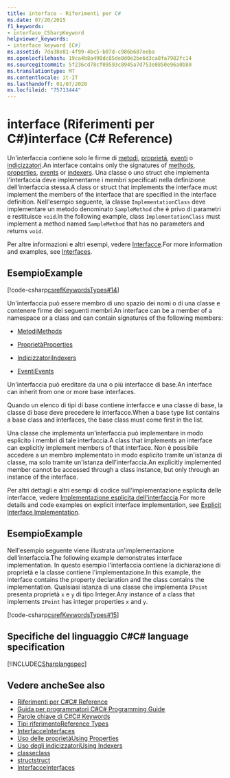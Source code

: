 ```yaml
---
title: interface - Riferimenti per C#
ms.date: 07/20/2015
f1_keywords:
- interface_CSharpKeyword
helpviewer_keywords:
- interface keyword [C#]
ms.assetid: 7da38e81-4f99-4bc5-b07d-c986b687eeba
ms.openlocfilehash: 19ca4b8a490dc85de0d0e2be6d3ca8fa7982fc14
ms.sourcegitcommit: 5f236cd78cf09593c8945a7d753e0850e96a0b80
ms.translationtype: MT
ms.contentlocale: it-IT
ms.lasthandoff: 01/07/2020
ms.locfileid: "75713444"
---
```

# <a name="interface-c-reference"></a><span data-ttu-id="e4e2f-102">interface (Riferimenti per C#)</span><span class="sxs-lookup"><span data-stu-id="e4e2f-102">interface (C# Reference)</span></span>

<span data-ttu-id="e4e2f-103">Un'interfaccia contiene solo le firme di [metodi](../../programming-guide/classes-and-structs/methods.md), [proprietà](../../programming-guide/classes-and-structs/properties.md), [eventi](../../programming-guide/events/index.md) o [indicizzatori](../../programming-guide/indexers/index.md).</span><span class="sxs-lookup"><span data-stu-id="e4e2f-103">An interface contains only the signatures of [methods](../../programming-guide/classes-and-structs/methods.md), [properties](../../programming-guide/classes-and-structs/properties.md), [events](../../programming-guide/events/index.md) or [indexers](../../programming-guide/indexers/index.md).</span></span> <span data-ttu-id="e4e2f-104">Una classe o uno struct che implementa l'interfaccia deve implementarne i membri specificati nella definizione dell'interfaccia stessa.</span><span class="sxs-lookup"><span data-stu-id="e4e2f-104">A class or struct that implements the interface must implement the members of the interface that are specified in the interface definition.</span></span> <span data-ttu-id="e4e2f-105">Nell'esempio seguente, la classe `ImplementationClass` deve implementare un metodo denominato `SampleMethod` che è privo di parametri e restituisce `void`.</span><span class="sxs-lookup"><span data-stu-id="e4e2f-105">In the following example, class `ImplementationClass` must implement a method named `SampleMethod` that has no parameters and returns `void`.</span></span>

<span data-ttu-id="e4e2f-106">Per altre informazioni e altri esempi, vedere [Interfacce](../../programming-guide/interfaces/index.md).</span><span class="sxs-lookup"><span data-stu-id="e4e2f-106">For more information and examples, see [Interfaces](../../programming-guide/interfaces/index.md).</span></span>

## <a name="example"></a><span data-ttu-id="e4e2f-107">Esempio</span><span class="sxs-lookup"><span data-stu-id="e4e2f-107">Example</span></span>

[!code-csharp[csrefKeywordsTypes#14](~/samples/snippets/csharp/VS_Snippets_VBCSharp/csrefKeywordsTypes/CS/keywordsTypes.cs#14)]

<span data-ttu-id="e4e2f-108">Un'interfaccia può essere membro di uno spazio dei nomi o di una classe e contenere firme dei seguenti membri:</span><span class="sxs-lookup"><span data-stu-id="e4e2f-108">An interface can be a member of a namespace or a class and can contain signatures of the following members:</span></span>

- [<span data-ttu-id="e4e2f-109">Metodi</span><span class="sxs-lookup"><span data-stu-id="e4e2f-109">Methods</span></span>](../../programming-guide/classes-and-structs/methods.md)

- [<span data-ttu-id="e4e2f-110">Proprietà</span><span class="sxs-lookup"><span data-stu-id="e4e2f-110">Properties</span></span>](../../programming-guide/classes-and-structs/using-properties.md)

- [<span data-ttu-id="e4e2f-111">Indicizzatori</span><span class="sxs-lookup"><span data-stu-id="e4e2f-111">Indexers</span></span>](../../programming-guide/indexers/using-indexers.md)

- [<span data-ttu-id="e4e2f-112">Eventi</span><span class="sxs-lookup"><span data-stu-id="e4e2f-112">Events</span></span>](event.md)

<span data-ttu-id="e4e2f-113">Un'interfaccia può ereditare da una o più interfacce di base.</span><span class="sxs-lookup"><span data-stu-id="e4e2f-113">An interface can inherit from one or more base interfaces.</span></span>

<span data-ttu-id="e4e2f-114">Quando un elenco di tipi di base contiene interfacce e una classe di base, la classe di base deve precedere le interfacce.</span><span class="sxs-lookup"><span data-stu-id="e4e2f-114">When a base type list contains a base class and interfaces, the base class must come first in the list.</span></span>

<span data-ttu-id="e4e2f-115">Una classe che implementa un'interfaccia può implementare in modo esplicito i membri di tale interfaccia.</span><span class="sxs-lookup"><span data-stu-id="e4e2f-115">A class that implements an interface can explicitly implement members of that interface.</span></span> <span data-ttu-id="e4e2f-116">Non è possibile accedere a un membro implementato in modo esplicito tramite un'istanza di classe, ma solo tramite un'istanza dell'interfaccia.</span><span class="sxs-lookup"><span data-stu-id="e4e2f-116">An explicitly implemented member cannot be accessed through a class instance, but only through an instance of the interface.</span></span>

<span data-ttu-id="e4e2f-117">Per altri dettagli e altri esempi di codice sull'implementazione esplicita delle interfacce, vedere [Implementazione esplicita dell'interfaccia](../../programming-guide/interfaces/explicit-interface-implementation.md).</span><span class="sxs-lookup"><span data-stu-id="e4e2f-117">For more details and code examples on explicit interface implementation, see [Explicit Interface Implementation](../../programming-guide/interfaces/explicit-interface-implementation.md).</span></span>

## <a name="example"></a><span data-ttu-id="e4e2f-118">Esempio</span><span class="sxs-lookup"><span data-stu-id="e4e2f-118">Example</span></span>

<span data-ttu-id="e4e2f-119">Nell'esempio seguente viene illustrata un'implementazione dell'interfaccia.</span><span class="sxs-lookup"><span data-stu-id="e4e2f-119">The following example demonstrates interface implementation.</span></span> <span data-ttu-id="e4e2f-120">In questo esempio l'interfaccia contiene la dichiarazione di proprietà e la classe contiene l'implementazione.</span><span class="sxs-lookup"><span data-stu-id="e4e2f-120">In this example, the interface contains the property declaration and the class contains the implementation.</span></span> <span data-ttu-id="e4e2f-121">Qualsiasi istanza di una classe che implementa `IPoint` presenta proprietà `x` e `y` di tipo Integer.</span><span class="sxs-lookup"><span data-stu-id="e4e2f-121">Any instance of a class that implements `IPoint` has integer properties `x` and `y`.</span></span>

[!code-csharp[csrefKeywordsTypes#15](~/samples/snippets/csharp/VS_Snippets_VBCSharp/csrefKeywordsTypes/CS/keywordsTypes.cs#15)]

## <a name="c-language-specification"></a><span data-ttu-id="e4e2f-122">Specifiche del linguaggio C#</span><span class="sxs-lookup"><span data-stu-id="e4e2f-122">C# language specification</span></span>

[!INCLUDE[CSharplangspec](~/includes/csharplangspec-md.md)]

## <a name="see-also"></a><span data-ttu-id="e4e2f-123">Vedere anche</span><span class="sxs-lookup"><span data-stu-id="e4e2f-123">See also</span></span>

- [<span data-ttu-id="e4e2f-124">Riferimenti per C#</span><span class="sxs-lookup"><span data-stu-id="e4e2f-124">C# Reference</span></span>](../index.md)
- [<span data-ttu-id="e4e2f-125">Guida per programmatori C#</span><span class="sxs-lookup"><span data-stu-id="e4e2f-125">C# Programming Guide</span></span>](../../programming-guide/index.md)
- [<span data-ttu-id="e4e2f-126">Parole chiave di C#</span><span class="sxs-lookup"><span data-stu-id="e4e2f-126">C# Keywords</span></span>](index.md)
- [<span data-ttu-id="e4e2f-127">Tipi riferimento</span><span class="sxs-lookup"><span data-stu-id="e4e2f-127">Reference Types</span></span>](reference-types.md)
- [<span data-ttu-id="e4e2f-128">Interfacce</span><span class="sxs-lookup"><span data-stu-id="e4e2f-128">Interfaces</span></span>](../../programming-guide/interfaces/index.md)
- [<span data-ttu-id="e4e2f-129">Uso delle proprietà</span><span class="sxs-lookup"><span data-stu-id="e4e2f-129">Using Properties</span></span>](../../programming-guide/classes-and-structs/using-properties.md)
- [<span data-ttu-id="e4e2f-130">Uso degli indicizzatori</span><span class="sxs-lookup"><span data-stu-id="e4e2f-130">Using Indexers</span></span>](../../programming-guide/indexers/using-indexers.md)
- [<span data-ttu-id="e4e2f-131">classe</span><span class="sxs-lookup"><span data-stu-id="e4e2f-131">class</span></span>](class.md)
- [<span data-ttu-id="e4e2f-132">struct</span><span class="sxs-lookup"><span data-stu-id="e4e2f-132">struct</span></span>](struct.md)
- [<span data-ttu-id="e4e2f-133">Interfacce</span><span class="sxs-lookup"><span data-stu-id="e4e2f-133">Interfaces</span></span>](../../programming-guide/interfaces/index.md)
